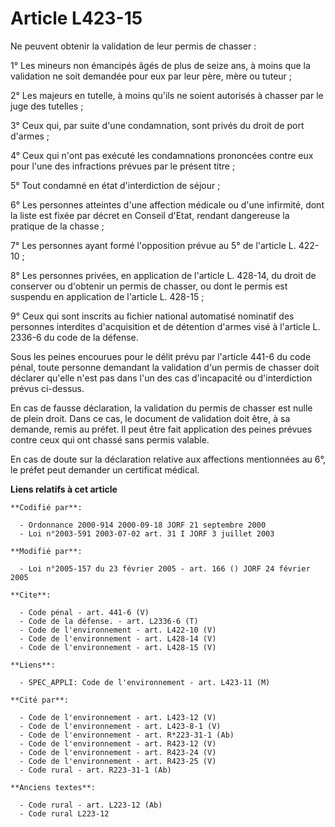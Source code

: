 # Article L423-15

Ne peuvent obtenir la validation de leur permis de chasser : 

1° Les mineurs non émancipés âgés de plus de seize ans, à moins que la validation ne soit demandée pour eux par leur père,
mère ou tuteur ; 

2° Les majeurs en tutelle, à moins qu'ils ne soient autorisés à chasser par le juge des tutelles ; 

3° Ceux qui, par suite d'une condamnation, sont privés du droit de port d'armes ; 

4° Ceux qui n'ont pas exécuté les condamnations prononcées contre eux pour l'une des infractions prévues par le présent
titre ; 

5° Tout condamné en état d'interdiction de séjour ; 

6° Les personnes atteintes d'une affection médicale ou d'une infirmité, dont la liste est fixée par décret en Conseil d'Etat,
rendant dangereuse la pratique de la chasse ; 

7° Les personnes ayant formé l'opposition prévue au 5° de l'article L. 422-10 ; 

8° Les personnes privées, en application de l'article L. 428-14, du droit de conserver ou d'obtenir un permis de chasser, ou
dont le permis est suspendu en application de l'article L. 428-15 ; 

9° Ceux qui sont inscrits au fichier national automatisé nominatif des personnes interdites d'acquisition et de détention
d'armes visé à l'article L. 2336-6 du code de la défense. 

Sous les peines encourues pour le délit prévu par l'article 441-6 du code pénal, toute personne demandant la validation d'un
permis de chasser doit déclarer qu'elle n'est pas dans l'un des cas d'incapacité ou d'interdiction prévus ci-dessus. 

En cas de fausse déclaration, la validation du permis de chasser est nulle de plein droit. Dans ce cas, le document de
validation doit être, à sa demande, remis au préfet. Il peut être fait application des peines prévues contre ceux qui ont
chassé sans permis valable. 

En cas de doute sur la déclaration relative aux affections mentionnées au 6°, le préfet peut demander un certificat médical.

**Liens relatifs à cet article**

	**Codifié par**:

	  - Ordonnance 2000-914 2000-09-18 JORF 21 septembre 2000
	  - Loi n°2003-591 2003-07-02 art. 31 I JORF 3 juillet 2003

	**Modifié par**:

	  - Loi n°2005-157 du 23 février 2005 - art. 166 () JORF 24 février 2005

	**Cite**:

	  - Code pénal - art. 441-6 (V)
	  - Code de la défense. - art. L2336-6 (T)
	  - Code de l'environnement - art. L422-10 (V)
	  - Code de l'environnement - art. L428-14 (V)
	  - Code de l'environnement - art. L428-15 (V)

	**Liens**:

	  - SPEC_APPLI: Code de l'environnement - art. L423-11 (M)

	**Cité par**:

	  - Code de l'environnement - art. L423-12 (V)
	  - Code de l'environnement - art. L423-8-1 (V)
	  - Code de l'environnement - art. R*223-31-1 (Ab)
	  - Code de l'environnement - art. R423-12 (V)
	  - Code de l'environnement - art. R423-24 (V)
	  - Code de l'environnement - art. R423-25 (V)
	  - Code rural - art. R223-31-1 (Ab)

	**Anciens textes**:

	  - Code rural - art. L223-12 (Ab)
	  - Code rural L223-12
